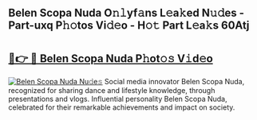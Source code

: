 ## Belen Scopa Nuda O𝚗𝚕yf𝚊ns L𝚎a𝚔ed N𝚞𝚍es - Part-uxq P𝚑𝚘tos Vi𝚍𝚎o - H𝚘𝚝 Part L𝚎a𝚔s 60Atj

# <h2><a href="http://kfb5623.oniu.top/?m=Belen+Scopa+Nuda">🔗👉 🔴 Belen Scopa Nuda P𝚑ot𝚘𝚜 V𝚒d𝚎o</a></h2>

[![Belen Scopa Nuda Nu𝚍e𝚜](https://i.imgur.com/0qMVB7G.gif)](http://kfb5623.oniu.top/?m=Belen+Scopa+Nuda)
Social media innovator Belen Scopa Nuda, recognized for sharing dance and lifestyle knowledge, through presentations and vlogs. Influential personality Belen Scopa Nuda, celebrated for their remarkable achievements and impact on society.  
